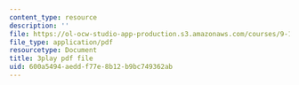 ```yaml
---
content_type: resource
description: ''
file: https://ol-ocw-studio-app-production.s3.amazonaws.com/courses/9-13-the-human-brain-spring-2019/600a5494aeddf77e8b12b9bc749362ab_YpcIKKoDxLg.pdf
file_type: application/pdf
resourcetype: Document
title: 3play pdf file
uid: 600a5494-aedd-f77e-8b12-b9bc749362ab
---
```

